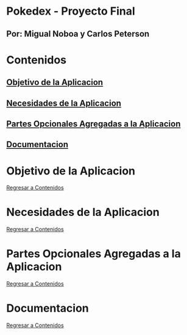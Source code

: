 # Pokedex - Proyecto Final
## Por: Migual Noboa y Carlos Peterson

# Contenidos
## [Objetivo de la Aplicacion](#objetivo-de-la-aplicacion)
## [Necesidades de la Aplicacion](#necesidades-de-la-aplicacion)
## [Partes Opcionales Agregadas a la Aplicacion](#partes-opcionales-agregadas-a-la-aplicacion)
## [Documentacion](#documentacion)

# Objetivo de la Aplicacion
[Regresar a Contenidos](#contenidos)

# Necesidades de la Aplicacion
[Regresar a Contenidos](#contenidos)

# Partes Opcionales Agregadas a la Aplicacion
[Regresar a Contenidos](#contenidos)

# Documentacion
[Regresar a Contenidos](#contenidos)
